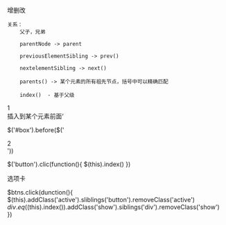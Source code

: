 

增删改

    关系：
        父子，兄弟

        parentNode -> parent

        previousElementSibling -> prev()

        nextelementSibling -> next()

        parents() -> 某个元素的所有祖先节点，括号中可以精确匹配

        index()  - 基于父级

<div>1</div>
    插入到某个元素前面‘
     
   
$('#box').before($('<div>2</div>'))

$('button').clic(function(){
    $(this).index()
})


选项卡


$btns.click(dunction(){
    $(this).addClass('active').sliblings('button').removeClass('active')
    $div.eq($(this).index()).addClass('show').siblings('div').removeClass('show')
})